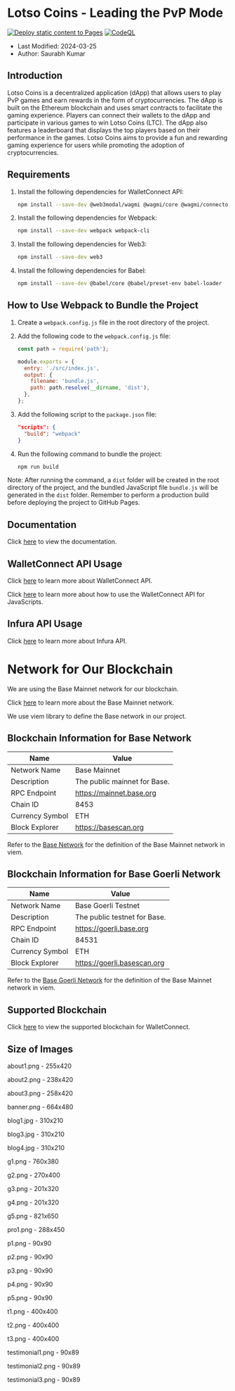 # Lotso Coins - Leading the PvP Mode

[![Deploy static content to Pages](https://github.com/BTI-US/Lotso/actions/workflows/static.yml/badge.svg?branch=master)](https://github.com/BTI-US/Lotso/actions/workflows/static.yml)
[![CodeQL](https://github.com/BTI-US/Lotso/actions/workflows/codeql.yml/badge.svg)](https://github.com/BTI-US/Lotso/actions/workflows/codeql.yml)

- Last Modified: 2024-03-25
- Author: Saurabh Kumar

## Introduction

Lotso Coins is a decentralized application (dApp) that allows users to play PvP games and earn rewards in the form of cryptocurrencies. The dApp is built on the Ethereum blockchain and uses smart contracts to facilitate the gaming experience. Players can connect their wallets to the dApp and participate in various games to win Lotso Coins (LTC). The dApp also features a leaderboard that displays the top players based on their performance in the games. Lotso Coins aims to provide a fun and rewarding gaming experience for users while promoting the adoption of cryptocurrencies.

## Requirements

1. Install the following dependencies for WalletConnect API:

   ```bash
   npm install --save-dev @web3modal/wagmi @wagmi/core @wagmi/connectors viem
   ```

2. Install the following dependencies for Webpack:

   ```bash
   npm install --save-dev webpack webpack-cli
   ```

3. Install the following dependencies for Web3:

   ```bash
   npm install --save-dev web3
   ```

4. Install the following dependencies for Babel:

   ```bash
   npm install --save-dev @babel/core @babel/preset-env babel-loader
   ```

## How to Use Webpack to Bundle the Project

1. Create a `webpack.config.js` file in the root directory of the project.
2. Add the following code to the `webpack.config.js` file:

   ```javascript
   const path = require('path');

   module.exports = {
     entry: './src/index.js',
     output: {
       filename: 'bundle.js',
       path: path.resolve(__dirname, 'dist'),
     },
   };
   ```
3. Add the following script to the `package.json` file:

   ```json
   "scripts": {
     "build": "webpack"
   }
   ```
4. Run the following command to bundle the project:

   ```bash
   npm run build
   ```
Note: After running the command, a `dist` folder will be created in the root directory of the project, and the bundled JavaScript file `bundle.js` will be generated in the `dist` folder. Remember to perform a production build before deploying the project to GitHub Pages.

## Documentation

Click [here](https://lotso.org/documentation/index.html) to view the documentation.

## WalletConnect API Usage

Click [here](https://docs.walletconnect.com/quick-start/dapps/web3-provider) to learn more about WalletConnect API.

Click [here](https://docs.walletconnect.com/web3modal/javascript/about) to learn more about how to use the WalletConnect API for JavaScripts.

## Infura API Usage

Click [here](https://infura.io/docs) to learn more about Infura API.

# Network for Our Blockchain

We are using the Base Mainnet network for our blockchain.

Click [here](https://docs.base.org/network-information/) to learn more about the Base Mainnet network.

We use viem library to define the Base network in our project.

## Blockchain Information for Base Network

|Name|Value|
|-|-|
|Network Name|Base Mainnet|
|Description|The public mainnet for Base.|
|RPC Endpoint|https://mainnet.base.org|
|Chain ID|8453|
|Currency Symbol|ETH|
|Block Explorer|https://basescan.org|

Refer to the [Base Network](https://github.com/wevm/viem/blob/main/src/chains/definitions/base.ts) for the definition of the Base Mainnet network in viem.

## Blockchain Information for Base Goerli Network

|Name|Value|
|-|-|
|Network Name|Base Goerli Testnet|
|Description|The public testnet for Base.|
|RPC Endpoint|https://goerli.base.org|
|Chain ID|84531|
|Currency Symbol|ETH|
|Block Explorer|https://goerli.basescan.org|

Refer to the [Base Goerli Network](https://github.com/wevm/viem/blob/main/src/chains/definitions/baseGoerli.ts) for the definition of the Base Mainnet network in viem.

## Supported Blockchain

Click [here](https://github.com/WalletConnect/blockchain-api/blob/master/SUPPORTED_CHAINS.md) to view the supported blockchain for WalletConnect.

## Size of Images

about1.png - 255x420

about2.png - 238x420

about3.png - 258x420

banner.png - 664x480

blog1.jpg - 310x210

blog3.jpg - 310x210

blog4.jpg - 310x210

g1.png - 760x380

g2.png - 270x400

g3.png - 201x320

g4.png - 201x320

g5.png - 821x650

pro1.png - 288x450

p1.png - 90x90

p2.png - 90x90

p3.png - 90x90

p4.png - 90x90

p5.png - 90x90

t1.png - 400x400

t2.png - 400x400

t3.png - 400x400

testimonial1.png - 90x89

testimonial2.png - 90x89

testimonial3.png - 90x89